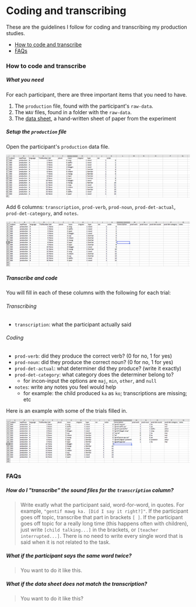 
# Coding and transcribing
These are the guidelines I follow for coding and transcribing my production studies.  

- [How to code and transcribe](#how-to-code-and-transcribe)
- [FAQs](#faqs)

### How to code and transcribe
##### What you need
For each participant, there are three important items that you need to have.

1. The `production` file, found with the participant's `raw-data`.
2. The `WAV` files, found in a folder with the `raw-data`.
3. The [data sheet](https://www.dropbox.com/s/26b0jsjogheey0a/0102-inconinput-1day-pluralmorph-6733-data-sheet.docx?dl=0), a hand-written sheet of paper from the experiment

##### Setup the `production` file
Open the participant's `production` data file.

![](../static/images/transcribe-start.png)

Add 6 columns: `transcription`, `prod-verb`, `prod-noun`, `prod-det-actual`, `prod-det-category`, and `notes`.

![](../static/images/transcribe-add.png)

##### Transcribe and code
You will fill in each of these columns with the following for each trial:

###### Transcribing
- `transcription`: what the participant actually said

###### Coding
- `prod-verb`: did they produce the correct verb? (0 for no, 1 for yes)
- `prod-noun`: did they produce the correct noun? (0 for no, 1 for yes)
- `prod-det-actual`: what determiner did they produce? (write it exactly)
- `prod-det-category`: what category does the determiner belong to?
  - for incon-input the options are `maj`, `min`, `other`, and `null`
- `notes`: write any notes you feel would help
  - for example: the child produced `ka` as `ko`; transcriptions are missing; etc

Here is an example with some of the trials filled in.

![](../static/images/transcribe-filled-out.png)

### FAQs

##### How do I "transcribe" the sound files for the `transcription` column?

> Write exatly what the participant said, word-for-word, in quotes.  For example, `"gentif mawg ka. [Did I say it right?]"`.  If the participant goes off topic, transcribe that part in brackets `[ ]`.  If the participant goes off topic for a really long time (this happens often with children), just write `[child talking...]` in the brackets, or `[teacher interrupted...]`.  There is no need to write every single word that is said when it is not related to the task.

##### What if the participant says the same word twice? 

> You want to do it like this.

##### What if the data sheet does not match the transcription?

> You want to do it like this?











